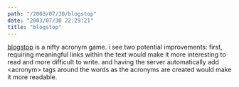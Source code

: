 ```yaml
---
path: "/2003/07/30/blogstop" 
date: "2003/07/30 22:29:21" 
title: "blogstop" 
---
```

<p><a href="http://dew.blogspot.com/">blogstop</a> is a nifty acronym game. i see two potential improvements: first, requiring meaningful links within the text would make it more interesting to read and more difficult to write. and having the server automatically add &lt;acronym&gt; tags around the words as the acronyms are created would make it more readable.</p>